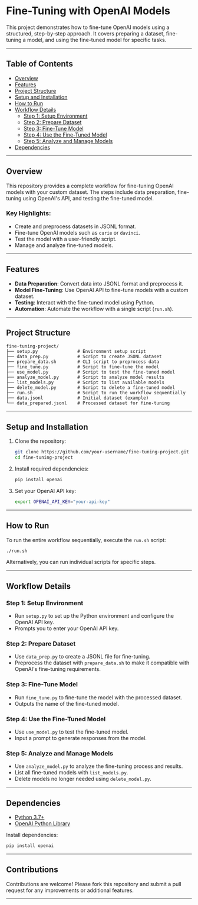 # Fine-Tuning with OpenAI Models

This project demonstrates how to fine-tune OpenAI models using a structured, step-by-step approach. It covers preparing a dataset, fine-tuning a model, and using the fine-tuned model for specific tasks.

---

## Table of Contents

- [Overview](#overview)
- [Features](#features)
- [Project Structure](#project-structure)
- [Setup and Installation](#setup-and-installation)
- [How to Run](#how-to-run)
- [Workflow Details](#workflow-details)
  - [Step 1: Setup Environment](#step-1-setup-environment)
  - [Step 2: Prepare Dataset](#step-2-prepare-dataset)
  - [Step 3: Fine-Tune Model](#step-3-fine-tune-model)
  - [Step 4: Use the Fine-Tuned Model](#step-4-use-the-fine-tuned-model)
  - [Step 5: Analyze and Manage Models](#step-5-analyze-and-manage-models)
- [Dependencies](#dependencies)

---

## Overview

This repository provides a complete workflow for fine-tuning OpenAI models with your custom dataset. The steps include data preparation, fine-tuning using OpenAI's API, and testing the fine-tuned model.

### Key Highlights:
- Create and preprocess datasets in JSONL format.
- Fine-tune OpenAI models such as `curie` or `davinci`.
- Test the model with a user-friendly script.
- Manage and analyze fine-tuned models.

---

## Features

- **Data Preparation**: Convert data into JSONL format and preprocess it.
- **Model Fine-Tuning**: Use OpenAI API to fine-tune models with a custom dataset.
- **Testing**: Interact with the fine-tuned model using Python.
- **Automation**: Automate the workflow with a single script (`run.sh`).

---

## Project Structure

```
fine-tuning-project/
├── setup.py               # Environment setup script
├── data_prep.py           # Script to create JSONL dataset
├── prepare_data.sh        # CLI script to preprocess data
├── fine_tune.py           # Script to fine-tune the model
├── use_model.py           # Script to test the fine-tuned model
├── analyze_model.py       # Script to analyze model results
├── list_models.py         # Script to list available models
├── delete_model.py        # Script to delete a fine-tuned model
├── run.sh                 # Script to run the workflow sequentially
├── data.jsonl             # Initial dataset (example)
└── data_prepared.jsonl    # Processed dataset for fine-tuning
```

---

## Setup and Installation

1. Clone the repository:
   ```bash
   git clone https://github.com/your-username/fine-tuning-project.git
   cd fine-tuning-project
   ```

2. Install required dependencies:
   ```bash
   pip install openai
   ```

3. Set your OpenAI API key:
   ```bash
   export OPENAI_API_KEY="your-api-key"
   ```

---

## How to Run

To run the entire workflow sequentially, execute the `run.sh` script:
```bash
./run.sh
```

Alternatively, you can run individual scripts for specific steps.

---

## Workflow Details

### Step 1: Setup Environment
- Run `setup.py` to set up the Python environment and configure the OpenAI API key.
- Prompts you to enter your OpenAI API key.

### Step 2: Prepare Dataset
- Use `data_prep.py` to create a JSONL file for fine-tuning.
- Preprocess the dataset with `prepare_data.sh` to make it compatible with OpenAI's fine-tuning requirements.

### Step 3: Fine-Tune Model
- Run `fine_tune.py` to fine-tune the model with the processed dataset.
- Outputs the name of the fine-tuned model.

### Step 4: Use the Fine-Tuned Model
- Use `use_model.py` to test the fine-tuned model.
- Input a prompt to generate responses from the model.

### Step 5: Analyze and Manage Models
- Use `analyze_model.py` to analyze the fine-tuning process and results.
- List all fine-tuned models with `list_models.py`.
- Delete models no longer needed using `delete_model.py`.

---

## Dependencies

- [Python 3.7+](https://www.python.org/)
- [OpenAI Python Library](https://pypi.org/project/openai/)

Install dependencies:
```bash
pip install openai
```

---


## Contributions

Contributions are welcome! Please fork this repository and submit a pull request for any improvements or additional features.

---

